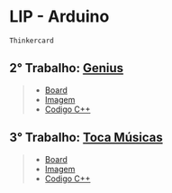 
# LIP - Arduino

 `Thinkercard`
 ## 2° Trabalho: [Genius](https://github.com/MatheusA-Coimbra/LIP-Tinkercad/tree/main/Genius)
> - [Board](https://github.com/MatheusA-Coimbra/LIP-Tinkercad/blob/main/Genius/LIP%202%C2%B0Trabalho.brd)
> - [Imagem](https://github.com/MatheusA-Coimbra/LIP-Tinkercad/blob/main/Genius/LIP_2_Trabalho.png)
> - [Codigo C++](https://github.com/MatheusA-Coimbra/LIP-Tinkercad/blob/main/Genius/GeniusArduino.cpp)

## 3° Trabalho: [Toca Músicas](https://github.com/MatheusA-Coimbra/LIP-Tinkercad/tree/main/Toca_Musicas)
> - [Board](https://github.com/MatheusA-Coimbra/LIP-Tinkercad/blob/main/Genius/LIP%202%C2%B0Trabalho.brd)
> - [Imagem](https://github.com/MatheusA-Coimbra/LIP-Tinkercad/blob/main/Genius/LIP_2_Trabalho.png)
> - [Codigo C++](https://github.com/MatheusA-Coimbra/LIP-Tinkercad/blob/main/Genius/GeniusArduino.cpp)
